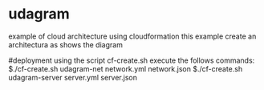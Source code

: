 # udagram
example of cloud architecture using cloudformation
this example create an architectura as shows the diagram

#deployment
using the script cf-create.sh execute the follows commands:
$./cf-create.sh udagram-net network.yml network.json
$./cf-create.sh udagram-server server.yml server.json
